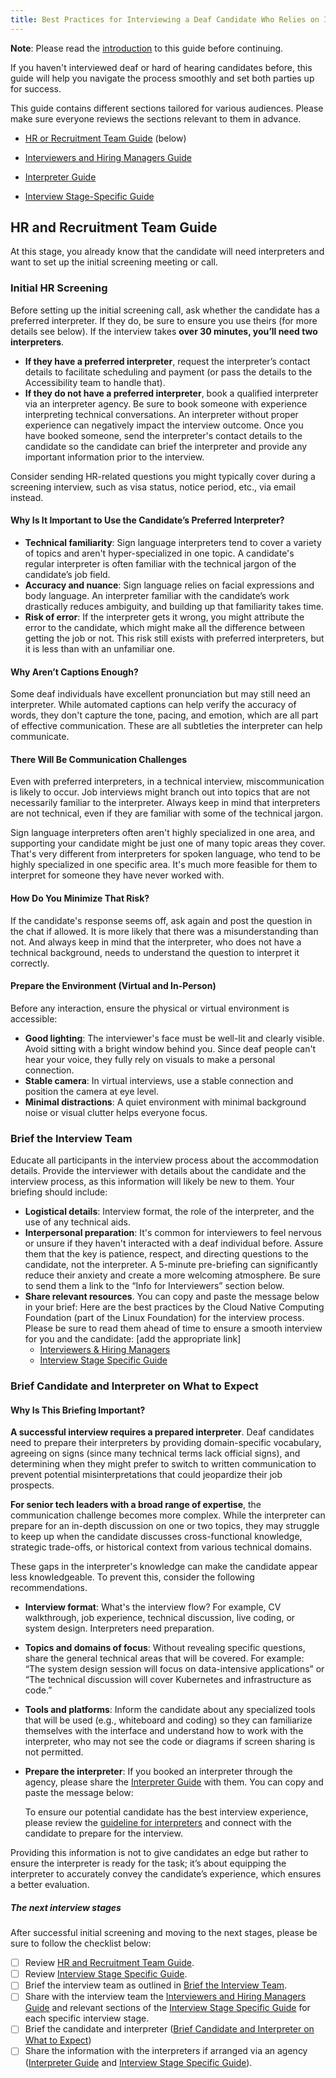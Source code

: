 ```yaml
---
title: Best Practices for Interviewing a Deaf Candidate Who Relies on Interpreters
---
```

**Note**: Please read the [introduction](_index.md) to this guide before continuing. 

If you haven't interviewed deaf or hard of hearing candidates before, this guide will help you navigate the process smoothly and set both parties up for success.  

This guide contains different sections tailored for various audiences. Please make sure everyone reviews the sections relevant to them in advance.

- [HR or Recruitment Team Guide](#hr-and-recruitment-team-guide) (below)

- [Interviewers and Hiring Managers Guide](interviewers-and-hiring-managers-guide.md)
- [Interpreter Guide](interpreter-guide.md)
- [Interview Stage-Specific Guide](interview-stage-specific-guide.md)

## HR and Recruitment Team Guide
At this stage, you already know that the candidate will need interpreters and want to set up the initial screening meeting or call. 

### Initial HR Screening 

Before setting up the initial screening call, ask whether the candidate has a preferred interpreter. If they do, be sure to ensure you use theirs (for more details see below). If the interview takes **over 30 minutes, you’ll need two interpreters**.

- **If they have a preferred interpreter**, request the interpreter’s contact details to facilitate scheduling and payment (or pass the details to the Accessibility team to handle that).
- **If they do not have a preferred interpreter**, book a qualified interpreter via an interpreter agency. Be sure to book someone with experience interpreting technical conversations. An interpreter without proper experience can negatively impact the interview outcome. Once you have booked someone, send the interpreter's contact details to the candidate so the candidate can brief the interpreter and provide any important information prior to the interview.

Consider sending HR-related questions you might typically cover during a screening interview, such as visa status, notice period, etc., via email instead.

#### Why Is It Important to Use the Candidate’s Preferred Interpreter?
- **Technical familiarity**: Sign language interpreters tend to cover a variety of topics and aren't hyper-specialized in one topic. A candidate's regular interpreter is often familiar with the technical jargon of the candidate’s job field.
- **Accuracy and nuance**: Sign language relies on facial expressions and body language. An interpreter familiar with the candidate’s work drastically reduces ambiguity, and building up that familiarity takes time.
- **Risk of error**: If the interpreter gets it wrong, you might attribute the error to the candidate, which might make all the difference between getting the job or not. This risk still exists with preferred interpreters, but it is less than with an unfamiliar one. 

#### Why Aren’t Captions Enough?
Some deaf individuals have excellent pronunciation but may still need an interpreter. While automated captions can help verify the accuracy of words, they don't capture the tone, pacing, and emotion, which are all part of effective communication. These are all subtleties the interpreter can help communicate.  
#### There Will Be Communication Challenges

Even with preferred interpreters, in a technical interview, miscommunication is likely to occur. Job interviews might branch out into topics that are not necessarily familiar to the interpreter. Always keep in mind that interpreters are not technical, even if they are familiar with some of the technical jargon. 

Sign language interpreters often aren't highly specialized in one area, and supporting your candidate might be just one of many topic areas they cover. That's very different from interpreters for spoken language, who tend to be highly specialized in one specific area. It's much more feasible for them to interpret for someone they have never worked with.  
#### How Do You Minimize That Risk?

If the candidate's response seems off, ask again and post the question in the chat if allowed. It is more likely that there was a misunderstanding than not. And always keep in mind that the interpreter, who does not have a technical background, needs to understand the question to interpret it correctly. 


#### Prepare the Environment (Virtual and In-Person)
Before any interaction, ensure the physical or virtual environment is accessible:
- **Good lighting**: The interviewer's face must be well-lit and clearly visible. Avoid sitting with a bright window behind you. Since deaf people can't hear your voice, they fully rely on visuals to make a personal connection.
- **Stable camera**: In virtual interviews, use a stable connection and position the camera at eye level.
- **Minimal distractions**: A quiet environment with minimal background noise or visual clutter helps everyone focus.
### Brief the Interview Team
Educate all participants in the interview process about the accommodation details. Provide the interviewer with details about the candidate and the interview process, as this information will likely be new to them. Your briefing should include:
- **Logistical details**: Interview format, the role of the interpreter, and the use of any technical aids.
- **Interpersonal preparation**: It's common for interviewers to feel nervous or unsure if they haven't interacted with a deaf individual before. Assure them that the key is patience, respect, and directing questions to the candidate, not the interpreter. A 5-minute pre-briefing can significantly reduce their anxiety and create a more welcoming atmosphere. Be sure to send them a link to the “Info for Interviewers” section below.
- **Share relevant resources**. You can copy and paste the message below in your brief:
Here are the best practices by the Cloud Native Computing Foundation (part of the Linux Foundation) for the interview process. Please be sure to read them ahead of time to ensure a smooth interview for you and the candidate: [add the appropriate link]
    - [Interviewers & Hiring Managers](interviewers-and-hiring-managers-guide.md)
    - [Interview Stage Specific Guide](interview-stage-specific-guide.md)
### Brief Candidate and Interpreter on What to Expect

#### Why Is This Briefing Important?

**A successful interview requires a prepared interpreter**. Deaf candidates need to prepare their interpreters by providing domain-specific vocabulary, agreeing on signs (since many technical terms lack official signs), and determining when they might prefer to switch to written communication to prevent potential misinterpretations that could jeopardize their job prospects. 

**For senior tech leaders with a broad range of expertise**, the communication challenge becomes more complex. While the interpreter can prepare for an in-depth discussion on one or two topics, they may struggle to keep up when the candidate discusses cross-functional knowledge, strategic trade-offs, or historical context from various technical domains. 

These gaps in the interpreter's knowledge can make the candidate appear less knowledgeable. To prevent this, consider the following recommendations.
- **Interview format**: What's the interview flow? For example, CV walkthrough, job experience, technical discussion, live coding, or system design. Interpreters need preparation. 
- **Topics and domains of focus**: Without revealing specific questions, share the general technical areas that will be covered. For example: “The system design session will focus on data-intensive applications” or “The technical discussion will cover Kubernetes and infrastructure as code.”
- **Tools and platforms**: Inform the candidate about any specialized tools that will be used (e.g., whiteboard and coding) so they can familiarize themselves with the interface and understand how to work with the interpreter, who may not see the code or diagrams if screen sharing is not permitted.
- **Prepare the interpreter**: If you booked an interpreter through the agency, please share the [Interpreter Guide](interpreter-guide.md) with them. You can copy and paste the message below:

    To ensure our potential candidate has the best interview experience, please review the [guideline for interpreters](interpreter-guide.md) and connect with the candidate to prepare for the interview.

Providing this information is not to give candidates an edge but rather to ensure the interpreter is ready for the task; it’s about equipping the interpreter to accurately convey the candidate’s experience, which ensures a better evaluation.

##### The next interview stages
After successful initial screening and moving to the next stages, please be sure to follow the checklist below:
- [ ] Review [HR and Recruitment Team Guide](#hr-and-recruitment-team-guide).
- [ ] Review [Interview Stage Specific Guide](interview-stage-specific-guide.md).
- [ ] Brief the interview team as outlined in [Brief the Interview Team](#brief-the-interview-team).
- [ ] Share with the interview team the [Interviewers and Hiring Managers Guide](interviewers-and-hiring-managers-guide.md) and relevant sections of the [Interview Stage Specific Guide](interview-stage-specific-guide.md) for each specific interview stage.
- [ ] Brief the candidate and interpreter ([Brief Candidate and Interpreter on What to Expect](#brief-candidate-and-interpreter-on-what-to-expect))
- [ ] Share the information with the interpreters if arranged via an agency ([Interpreter Guide](interpreter-guide.md) and [Interview Stage Specific Guide](interview-stage-specific-guide.md)).